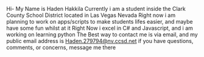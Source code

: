 Hi- My Name is Haden Hakkila
Currently i am a student inside the Clark County School District located in Las Vegas Nevada
Right now i am planning to work on apps/scripts to make students lifes easier, and maybe have some fun whilst at it
Right Now i excel in C# and Javascript, and i am working on learning python
The Best way to contact me is via email, and my public email address is Haden.279794@nv.ccsd.net if you have questions, comments, or concerns, message me there
